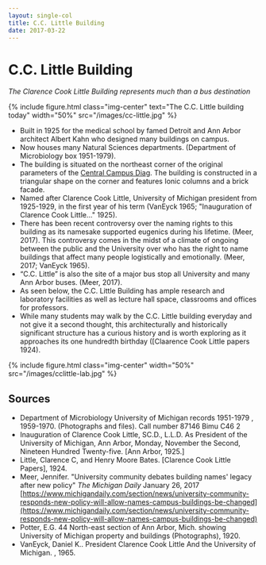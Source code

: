 ```yaml
---
layout: single-col
title: C.C. Little Building
date: 2017-03-22
---
```


# C.C. Little Building

_The Clarence Cook Little Building represents much than a bus destination_


 {% include figure.html class="img-center" text="The C.C. Little building today" width="50%" src="/images/cc-little.jpg" %}

- Built in 1925 for the medical school by famed Detroit and Ann Arbor architect Albert Kahn who designed many buildings on campus.
- Now houses many Natural Sciences departments. (Department of Microbiology box 1951-1979).
- The building is situated on the northeast corner of the original parameters of the [Central Campus Diag](https://umich-hist-399.github.io/campus-histories/essays/diag). The building is constructed in a triangular shape on the corner and features Ionic columns and a brick facade.
- Named after Clarence Cook Little, University of Michigan president from 1925-1929, in the first year of his term (VanEyck 1965; "Inauguration of Clarence Cook Little..." 1925).
- There has been recent controversy over the naming rights to this building as its namesake supported eugenics during his lifetime. (Meer, 2017). This controversy comes in the midst of a climate of ongoing between the public and the University over who has the right to name buildings that affect many people logistically and emotionally. (Meer, 2017; VanEyck 1965).
- “C.C. Little” is also the site of a major bus stop all University and many Ann Arbor buses. (Meer, 2017).
- As seen below, the C.C. Little Building has ample research and laboratory facilities as well as lecture hall space, classrooms and offices for professors.
- While many students may walk by the C.C. Little building everyday and not give it a second thought, this architecturally and historically significant structure has a curious history and is worth exploring as it approaches its one hundredth birthday ([Claarence Cook Little papers 1924).

 {% include figure.html class="img-center" width="50%" src="/images/cclittle-lab.jpg" %}

## Sources
- Department of Microbiology University of Michigan records 1951-1979 , 1959-1970. (Photographs and files). Call number 87146 Bimu C46 2
- Inauguration of Clarence Cook Little, SC.D., L.L.D. As President of the University of Michigan, Ann Arbor, Monday, November the Second, Nineteen Hundred Twenty-five. [Ann Arbor, 1925.]
- Little, Clarence C, and Henry Moore Bates. [Clarence Cook Little Papers], 1924.
- Meer, Jennifer. "University community debates building names' legacy after new policy" _The Michigan Daily_ January 26, 2017 [https://www.michigandaily.com/section/news/university-community-responds-new-policy-will-allow-names-campus-buildings-be-changed](https://www.michigandaily.com/section/news/university-community-responds-new-policy-will-allow-names-campus-buildings-be-changed) 
- Potter, E.G. 44	North-east section of Ann Arbor, Mich. showing University of Michigan property and buildings (Photographs), 1920.
- VanEyck, Daniel K.. President Clarence Cook Little And the University of Michigan. , 1965.

